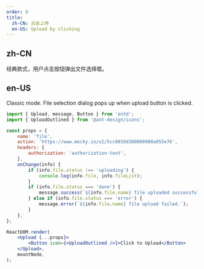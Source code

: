 ```yaml
---
order: 0
title:
  zh-CN: 点击上传
  en-US: Upload by clicking
---
```


## zh-CN

经典款式，用户点击按钮弹出文件选择框。

## en-US

Classic mode. File selection dialog pops up when upload button is clicked.

```jsx
import { Upload, message, Button } from 'antd';
import { UploadOutlined } from '@ant-design/icons';

const props = {
	name: 'file',
	action: 'https://www.mocky.io/v2/5cc8019d300000980a055e76',
	headers: {
		authorization: 'authorization-text',
	},
	onChange(info) {
		if (info.file.status !== 'uploading') {
			console.log(info.file, info.fileList);
		}
		if (info.file.status === 'done') {
			message.success(`${info.file.name} file uploaded successfully`);
		} else if (info.file.status === 'error') {
			message.error(`${info.file.name} file upload failed.`);
		}
	},
};

ReactDOM.render(
	<Upload {...props}>
		<Button icon={<UploadOutlined />}>Click to Upload</Button>
	</Upload>,
	mountNode,
);
```
